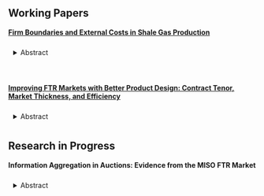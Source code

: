 <!-- ---
title: Research in progress
--- -->


&nbsp;

## Working Papers

[__Firm Boundaries and External Costs in Shale Gas Production__](papers/wastewater.pdf)


<details>
<summary style="padding: 10px; border-radius: 5px; cursor: pointer;">Abstract</summary>

> Wastewater reuse in the shale gas industry mitigates many of the local environmental harms associated with fracking, but market frictions such as transaction costs may inhibit socially efficient exchanges of reusable wastewater between rival operators. Exploiting regulatory data on firms' wastewater management decisions in Pennsylvania, I embed frictions at the firm boundary in an empirical model of insourcing and outsourcing. I find that only 55% of insourcing volume is attributable to within-firm cost efficiencies, with the remaining 45% attributable to market frictions. Since firms are geographically clustered, excessive insourcing reduces transportation-related external costs by 13% in equilibrium. A Pigouvian regulator who views frictions at the firm boundary as welfare-irrelevant distortions optimally provides heterogenous outsourcing subsidies in addition to an environmental tax, reducing social costs by up to $0.72 per barrel, but increasing external costs by 14% relative to a policy without subsidies. My findings highlight two distinct inference problems for a Pigouvian regulator: the problem of inferring transaction costs, and the problem of assessing their welfare-relevance.

</details>


&nbsp;

[__Improving FTR Markets with Better Product Design: Contract Tenor, Market Thickness, and Efficiency__](papers/ftr.pdf)

<details>
<summary style="padding: 10px; border-radius: 5px; cursor: pointer;">Abstract</summary>

> Financial transmission rights (FTRs) are an important class of contracts in decentralized energy markets. This paper explores how market operators' contract design choices affect the efficiency of FTR allocation. With shorter contract tenors, generators and electricity customers can obtain better hedging portfolios for anticipated deliveries. However, short contracts can directly or indirectly reduce market thickness in the FTR auction, leading to welfare losses. In order to understand the significance of this tradeoff I build and estimate a stylized empirical model of the Midcontinent ISO (MISO) FTR allocation mechanism. Relative to a counterfactual with longer contracts, MISO's current contract design reduces welfare losses from congestion risk by $2.4M, or about 1% of total welfare, at firms' estimated risk preferences. However, reduced auction proceeds result in aggregate welfare losses, highlighting the value of careful contract design.

</details>

## Research in Progress

__Information Aggregation in Auctions: Evidence from the MISO FTR Market__

<details>
<summary style="padding: 10px; border-radius: 5px; cursor: pointer;">Abstract</summary>

> Financial transmission rights (FTR) markets are characterized by a complex strategic environment. Nevertheless, market prices are often a reliable predictor of future congestion prices. I explore whether the informational efficiency of FTR auctions is likely to carry over to an environment with more volatile congestion patterns (for example, due to greater renewable generation). In order to do so, I estimate an empirical model of Bayes-Cournot competition that microfounds information aggregation in FTR auctions. This approach enables me to account for essential features of FTR markets that are difficult to incorporate into standard empirical models of multiunit auctions, such as endogenous participation and cross-auction information spillovers.

</details>
